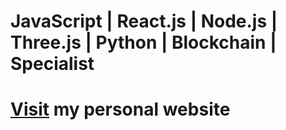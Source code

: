 # JavaScript | React.js | Node.js | Three.js | Python | Blockchain | Specialist

<h1><a href="https://inspiring-cuchufli-e95927.netlify.app">Visit</a> my personal website</h1>







